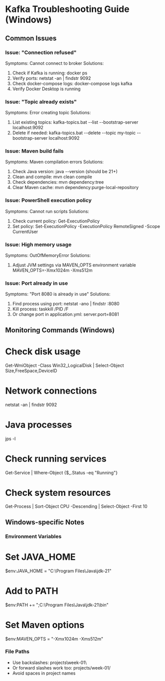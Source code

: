 ﻿# Kafka Troubleshooting Guide (Windows)

## Common Issues

### Issue: "Connection refused"
Symptoms: Cannot connect to broker
Solutions:
1. Check if Kafka is running: docker ps
2. Verify ports: netstat -an | findstr 9092
3. Check docker-compose logs: docker-compose logs kafka
4. Verify Docker Desktop is running

### Issue: "Topic already exists"
Symptoms: Error creating topic
Solutions:
1. List existing topics: kafka-topics.bat --list --bootstrap-server localhost:9092
2. Delete if needed: kafka-topics.bat --delete --topic my-topic --bootstrap-server localhost:9092

### Issue: Maven build fails
Symptoms: Maven compilation errors
Solutions:
1. Check Java version: java --version (should be 21+)
2. Clean and compile: mvn clean compile
3. Check dependencies: mvn dependency:tree
4. Clear Maven cache: mvn dependency:purge-local-repository

### Issue: PowerShell execution policy
Symptoms: Cannot run scripts
Solutions:
1. Check current policy: Get-ExecutionPolicy
2. Set policy: Set-ExecutionPolicy -ExecutionPolicy RemoteSigned -Scope CurrentUser

### Issue: High memory usage
Symptoms: OutOfMemoryError
Solutions:
1. Adjust JVM settings via MAVEN_OPTS environment variable
   MAVEN_OPTS=-Xmx1024m -Xms512m

### Issue: Port already in use
Symptoms: "Port 8080 is already in use"
Solutions:
1. Find process using port: netstat -ano | findstr :8080
2. Kill process: taskkill /PID <PID> /F
3. Or change port in application.yml: server.port=8081

## Monitoring Commands (Windows)

# Check disk usage
Get-WmiObject -Class Win32_LogicalDisk | Select-Object Size,FreeSpace,DeviceID

# Network connections
netstat -an | findstr 9092

# Java processes
jps -l

# Check running services
Get-Service | Where-Object {$_.Status -eq "Running"}

# Check system resources
Get-Process | Sort-Object CPU -Descending | Select-Object -First 10

## Windows-specific Notes

### Environment Variables
# Set JAVA_HOME
$env:JAVA_HOME = "C:\Program Files\Java\jdk-21"

# Add to PATH
$env:PATH += ";C:\Program Files\Java\jdk-21\bin"

# Set Maven options
$env:MAVEN_OPTS = "-Xmx1024m -Xms512m"

### File Paths
- Use backslashes: projects\week-01\
- Or forward slashes work too: projects/week-01/
- Avoid spaces in project names
